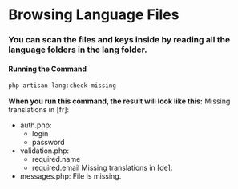 # Browsing Language Files
### You can scan the files and keys inside by reading all the language folders in the lang folder.

#### Running the Command

```php
php artisan lang:check-missing
```
**When you run this command, the result will look like this:**
Missing translations in [fr]:
- auth.php:
  - login
  - password
- validation.php:
  - required.name
  - required.email
Missing translations in [de]:
- messages.php: File is missing.
